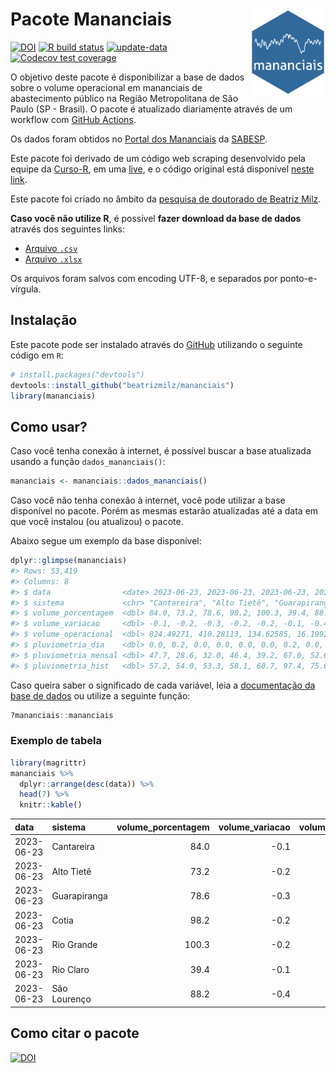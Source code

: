 
<!-- README.md is generated from README.Rmd. Please edit that file -->

# Pacote Mananciais <img src="man/figures/hexlogo.png" align="right" width = "120px"/>

<!-- badges: start -->

[![DOI](https://zenodo.org/badge/DOI/10.5281/zenodo.4733056.svg)](https://doi.org/10.5281/zenodo.4733056)
[![R build
status](https://github.com/beatrizmilz/mananciais/workflows/R-CMD-check/badge.svg)](https://github.com/beatrizmilz/mananciais/actions)
[![update-data](https://github.com/beatrizmilz/mananciais/actions/workflows/2-update_data.yaml/badge.svg)](https://github.com/beatrizmilz/mananciais/actions/workflows/2-update_data.yaml)
[![Codecov test
coverage](https://codecov.io/gh/beatrizmilz/mananciais/branch/master/graph/badge.svg)](https://codecov.io/gh/beatrizmilz/mananciais?branch=master)
<!-- badges: end -->

O objetivo deste pacote é disponibilizar a base de dados sobre o volume
operacional em mananciais de abastecimento público na Região
Metropolitana de São Paulo (SP - Brasil). O pacote é atualizado
diariamente através de um workflow com [GitHub
Actions](https://github.com/beatrizmilz/mananciais/actions).

Os dados foram obtidos no [Portal dos
Mananciais](http://mananciais.sabesp.com.br/Situacao) da
[SABESP](http://site.sabesp.com.br/site/Default.aspx).

Este pacote foi derivado de um código web scraping desenvolvido pela
equipe da [Curso-R](https://www.curso-r.com/), em uma
[live](https://youtu.be/jvZIxrMmOcQ), e o código original está
disponível [neste
link](https://github.com/curso-r/lives/blob/master/drafts/20200730_scraper_sabesp.R).

Este pacote foi criado no âmbito da [pesquisa de doutorado de Beatriz
Milz](https://beatrizmilz.github.io/tese/).

**Caso você não utilize R**, é possível **fazer download da base de
dados** através dos seguintes links:

- [Arquivo
  `.csv`](https://github.com/beatrizmilz/mananciais/raw/master/inst/extdata/mananciais.csv)
- [Arquivo
  `.xlsx`](https://github.com/beatrizmilz/mananciais/blob/master/inst/extdata/mananciais.xlsx?raw=true)

Os arquivos foram salvos com encoding UTF-8, e separados por
ponto-e-vírgula.

## Instalação

Este pacote pode ser instalado através do [GitHub](https://github.com/)
utilizando o seguinte código em `R`:

``` r
# install.packages("devtools")
devtools::install_github("beatrizmilz/mananciais")
library(mananciais)
```

## Como usar?

Caso você tenha conexão à internet, é possível buscar a base atualizada
usando a função `dados_mananciais()`:

``` r
mananciais <- mananciais::dados_mananciais() 
```

Caso você não tenha conexão à internet, você pode utilizar a base
disponível no pacote. Porém as mesmas estarão atualizadas até a data em
que você instalou (ou atualizou) o pacote.

Abaixo segue um exemplo da base disponível:

``` r
dplyr::glimpse(mananciais)
#> Rows: 53,419
#> Columns: 8
#> $ data                <date> 2023-06-23, 2023-06-23, 2023-06-23, 2023-06-23, 2…
#> $ sistema             <chr> "Cantareira", "Alto Tietê", "Guarapiranga", "Cotia…
#> $ volume_porcentagem  <dbl> 84.0, 73.2, 78.6, 98.2, 100.3, 39.4, 88.2, 84.1, 7…
#> $ volume_variacao     <dbl> -0.1, -0.2, -0.3, -0.2, -0.2, -0.1, -0.4, -0.1, -0…
#> $ volume_operacional  <dbl> 824.49271, 410.28113, 134.62585, 16.19927, 112.564…
#> $ pluviometria_dia    <dbl> 0.0, 0.2, 0.0, 0.0, 0.0, 0.0, 0.2, 0.0, 0.2, 0.0, …
#> $ pluviometria_mensal <dbl> 47.7, 28.6, 32.0, 46.4, 39.2, 67.0, 52.6, 47.7, 28…
#> $ pluviometria_hist   <dbl> 57.2, 54.0, 53.3, 58.1, 60.7, 97.4, 75.6, 57.2, 54…
```

Caso queira saber o significado de cada variável, leia a [documentação
da base de
dados](https://beatrizmilz.github.io/mananciais/reference/mananciais.html)
ou utilize a seguinte função:

``` r
?mananciais::mananciais
```

### Exemplo de tabela

``` r
library(magrittr)
mananciais %>% 
  dplyr::arrange(desc(data)) %>% 
  head(7) %>%
  knitr::kable()
```

| data       | sistema      | volume_porcentagem | volume_variacao | volume_operacional | pluviometria_dia | pluviometria_mensal | pluviometria_hist |
|:-----------|:-------------|-------------------:|----------------:|-------------------:|-----------------:|--------------------:|------------------:|
| 2023-06-23 | Cantareira   |               84.0 |            -0.1 |          824.49271 |              0.0 |                47.7 |              57.2 |
| 2023-06-23 | Alto Tietê   |               73.2 |            -0.2 |          410.28113 |              0.2 |                28.6 |              54.0 |
| 2023-06-23 | Guarapiranga |               78.6 |            -0.3 |          134.62585 |              0.0 |                32.0 |              53.3 |
| 2023-06-23 | Cotia        |               98.2 |            -0.2 |           16.19927 |              0.0 |                46.4 |              58.1 |
| 2023-06-23 | Rio Grande   |              100.3 |            -0.2 |          112.56430 |              0.0 |                39.2 |              60.7 |
| 2023-06-23 | Rio Claro    |               39.4 |            -0.1 |            5.38484 |              0.0 |                67.0 |              97.4 |
| 2023-06-23 | São Lourenço |               88.2 |            -0.4 |           78.37276 |              0.2 |                52.6 |              75.6 |

## Como citar o pacote

[![DOI](https://zenodo.org/badge/DOI/10.5281/zenodo.4733056.svg)](https://doi.org/10.5281/zenodo.4733056)
